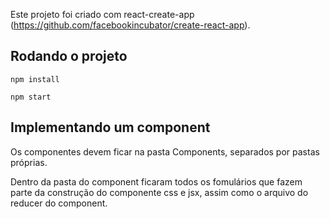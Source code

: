 Este projeto foi criado com react-create-app
  (https://github.com/facebookincubator/create-react-app).

## Rodando o projeto

```
npm install

npm start

```

## Implementando um component

Os componentes devem ficar na pasta Components, separados por pastas próprias.

Dentro da pasta do component ficaram todos os fomulários que fazem parte da construção do componente css e jsx, assim como o arquivo do reducer do component.
